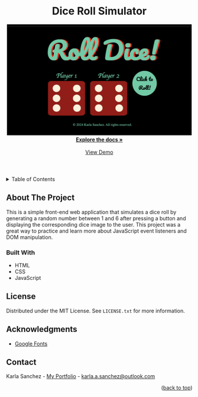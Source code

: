 <a name="readme-top"></a>

<!-- PROJECT SHIELDS -->
<!--
*** I'm using markdown "reference style" links for readability.
*** Reference links are enclosed in brackets [ ] instead of parentheses ( ).
*** See the bottom of this document for the declaration of the reference variables
*** for contributors-url, forks-url, etc. This is an optional, concise syntax you may use.
*** https://www.markdownguide.org/basic-syntax/#reference-style-links
-->

<!-- PROJECT LOGO -->
<br />
<header align="center">
  <h1 align="center">Dice Roll Simulator</h1>

  <p align="center">
    <img src="screenshots/diceRollHome.png" alt="Logo" width="500" height="300" /> <br />
    <a href="https://github.com/karlasanc/dice-roll"><strong>Explore the docs »</strong></a>
    <br />
    <br />
    <a href="https://codepen.io/karlasanc/pen/zYXwdaj">View Demo</a>
  </p>
</header>

<!-- TABLE OF CONTENTS -->
<details>
  <summary>Table of Contents</summary>
  <ol>
    <li>
      <a href="#about-the-project">About The Project</a>
      <ul>
        <li><a href="#built-with">Built With</a></li>
      </ul>
    </li>
    <li><a href="#license">License</a></li>
    <li><a href="#acknowledgments">Acknowledgments</a></li>
    <li><a href="#contact">Contact</a></li>
  </ol>
</details>

<!-- ABOUT THE PROJECT -->
## About The Project
This is a simple front-end web application that simulates a dice roll by generating a random number between 1 and 6 after pressing a button and displaying the corresponding dice image to the user. This project was a great way to practice and learn more about JavaScript event listeners and DOM manipulation.

### Built With
* HTML
* CSS
* JavaScript

<!-- LICENSE -->
## License
Distributed under the MIT License. See `LICENSE.txt` for more information.

<!-- ACKNOWLEDGMENTS -->
## Acknowledgments
* [Google Fonts](https://fonts.google.com/)

<!-- CONTACT -->
## Contact
Karla Sanchez - [My Portfolio](karlasanchez.us) - karla.a.sanchez@outlook.com

<p align="right">(<a href="#readme-top">back to top</a>)</p>

